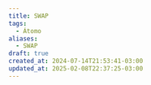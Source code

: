 ```yaml
---
title: SWAP
tags:
  - Átomo
aliases:
  - SWAP
draft: true
created_at: 2024-07-14T21:53:41-03:00
updated_at: 2025-02-08T22:37:25-03:00
---
```


